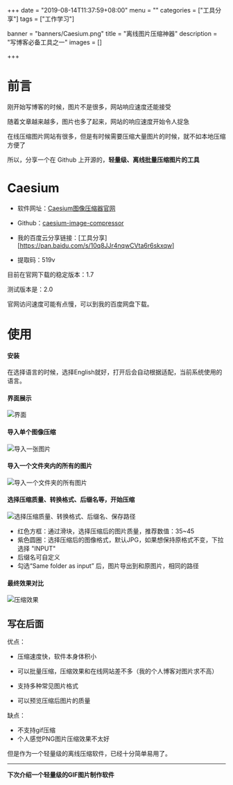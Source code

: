 +++
date = "2019-08-14T11:37:59+08:00"
menu = ""
categories = ["工具分享"]
tags = ["工作学习"]

banner = "banners/Caesium.png"
title = "离线图片压缩神器"
description = "写博客必备工具之一"
images = []

+++



# 前言

刚开始写博客的时候，图片不是很多，网站响应速度还能接受

随着文章越来越多，图片也多了起来，网站的响应速度开始令人捉急

在线压缩图片网站有很多，但是有时候需要压缩大量图片的时候，就不如本地压缩方便了

所以，分享一个在 Github 上开源的，**轻量级、离线批量压缩图片的工具**

# Caesium

- 软件网址：[Caesium图像压缩器官网](https://saerasoft.com/caesium/)

- Github：[caesium-image-compressor](https://github.com/Lymphatus/caesium-image-compressor)

- 我的百度云分享链接：[工具分享][https://pan.baidu.com/s/10q8JJr4nqwCVta6r6skxqw]

- 提取码：519v

目前在官网下载的稳定版本：1.7

测试版本是：2.0

官网访问速度可能有点慢，可以到我的百度网盘下载。

# 使用

#### 安装

在选择语言的时候，选择English就好，打开后会自动根据适配，当前系统使用的语言。

#### 界面展示

![界面](https://i.loli.net/2019/08/14/GCurg7mPUIH35J6.png)

#### 导入单个图像压缩

![导入一张图片](https://i.loli.net/2019/08/14/xnu3a5i4zTjlGIW.gif)

#### 导入一个文件夹内的所有的图片

![导入一个文件夹的所有图片](https://i.loli.net/2019/08/14/r4sbK38OofN79BQ.gif)

#### 选择压缩质量、转换格式、后缀名等，开始压缩

![选择压缩质量、转换格式、后缀名、保存路径](https://i.loli.net/2019/08/14/VMe4OhmjUbulLR6.png)

- 红色方框：通过滑块，选择压缩后的图片质量，推荐数值：35~45
- 紫色圆圈：选择压缩后的图像格式，默认JPG，如果想保持原格式不变，下拉选择 "INPUT"
- 后缀名可自定义
- 勾选“Same folder as input” 后，图片导出到和原图片，相同的路径

#### 最终效果对比

![压缩效果](https://i.loli.net/2019/08/14/4LxC52hN1KSu9Id.png)

## 写在后面

优点：

- 压缩速度快，软件本身体积小

- 可以批量压缩，压缩效果和在线网站差不多（我的个人博客对图片求不高）
- 支持多种常见图片格式
- 可以预览压缩后图片的质量

缺点：

- 不支持gif压缩
- 个人感觉PNG图片压缩效果不太好

但是作为一个轻量级的离线压缩软件，已经十分简单易用了。

---
**下次介绍一个轻量级的GIF图片制作软件**